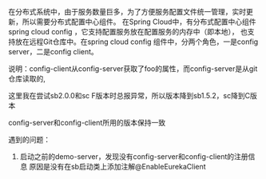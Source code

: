 在分布式系统中，由于服务数量巨多，为了方便服务配置文件统一管理，实时更新，所以需要分布式配置中心组件。
在Spring Cloud中，有分布式配置中心组件spring cloud config ，它支持配置服务放在配置服务的内存中（即本地），
也支持放在远程Git仓库中。在spring cloud config 组件中，分两个角色，一是config server，二是config client。

说明：config-client从config-server获取了foo的属性，而config-server是从git仓库读取的,

这里我在尝试sb2.0.0和sc F版本时总报异常，所以版本降到sb1.5.2，sc降到C版本

config-server和config-client所用的版本保持一致

遇到的问题：
1. 启动之前的demo-server，发现没有config-server和config-client的注册信息
原因是没有在sb启动类上添加注解@EnableEurekaClient